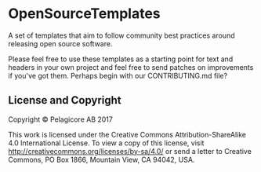 # OpenSourceTemplates
A set of templates that aim to follow community best practices around 
releasing open source software.

Please feel free to use these templates as a starting point for text
and headers in your own project and feel free to send patches on
improvements if you've got them. Perhaps begin with our
CONTRIBUTING.md file?

## License and Copyright
Copyright &copy; Pelagicore AB 2017

This work is licensed under the Creative Commons
Attribution-ShareAlike 4.0 International License. To view a copy of
this license, visit http://creativecommons.org/licenses/by-sa/4.0/ or
send a letter to Creative Commons, PO Box 1866, Mountain View, CA
94042, USA.
